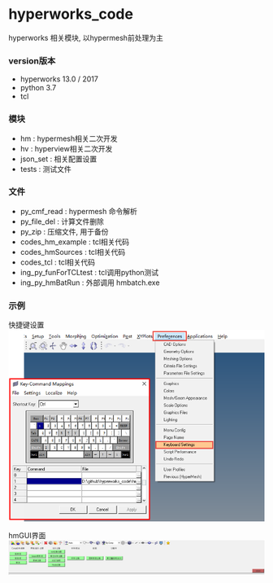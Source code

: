 # hyperworks_code
hyperworks 相关模块, 以hypermesh前处理为主  

### version版本
+ hyperworks 13.0 / 2017
+ python 3.7
+ tcl

### 模块
+ hm : hypermesh相关二次开发
+ hv : hyperview相关二次开发
+ json_set : 相关配置设置
+ tests : 测试文件


### 文件
+ py_cmf_read : hypermesh 命令解析
+ py_file_del : 计算文件删除
+ py_zip : 压缩文件, 用于备份
+ codes_hm_example : tcl相关代码
+ codes_hmSources : tcl相关代码
+ codes_tcl : tcl相关代码
+ ing_py_funForTCLtest : tcl调用python测试
+ ing_py_hmBatRun : 外部调用 hmbatch.exe



### 示例

快捷键设置
![快捷键设置](./README/figure_hm_快捷键设置.png)

hmGUI界面
![hmGUI](./README/figure_hmGUI.png)